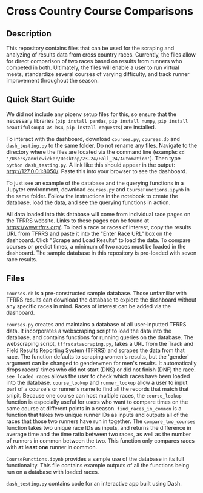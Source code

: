 # Cross Country Course Comparisons
## Description
This repository contains files that can be used for the scraping and analyzing of results data from cross country races. Currently, the files allow for direct comparison of two races based on results from runners who competed in both. Ultimately, the files will enable a user to run virtual meets, standardize several courses of varying difficulty, and track runner improvement throughout the season.

## Quick Start Guide
We did not include any pipenv setup files for this, so ensure that the necessary libraries (`pip install pandas`, `pip install numpy`, `pip install beautifulsoup4 as bs4`, `pip install requests`) are installed.

To interact with the dashboard, download `courses.py`, `courses.db` and `dash_testing.py` to the same folder. Do not rename any files. Navigate to the directory where the files are located via the command line (example: `cd '/Users/anniewicker/Desktop/23-24/Fall_24/Automation'`). Then type `python dash_testing.py`. A link like this should appear in the output: http://127.0.0.1:8050/. Paste this into your browser to see the dashboard. 

To just see an example of the database and the querying functions in a Jupyter environment, download `courses.py` and `CourseFunctions.ipynb` in the same folder. Follow the instructions in the notebook to create the database, load the data, and see the querying functions in action. 

All data loaded into this database will come from individual race pages on the TFRRS website. Links to these pages can be found at https://www.tfrrs.org/. To load a race or races of interest, copy the results URL from TFRRS and paste it into the "Enter Race URL" box on the dashboard. Click "Scrape and Load Results" to load the data. To compare courses or predict times, a minimum of two races must be loaded in the dashboard. The sample database in this repository is pre-loaded with seven race results. 

## Files
`courses.db` is a pre-constructed sample database. Those unfamiliar with TFRRS results can download the database to explore the dashboard without any specific races in mind. Races of interest can be added via the dashboard. 

`courses.py` creates and maintains a database of all user-inputted TFRRS data. It incorporates a webscraping script to load the data into the database, and contains functions for running queries on the database. The webscraping script, `tffrsdatascraping.py`, takes a URL from the Track and Field Results Reporting System (TFRRS) and scrapes the data from that race. The function defaults to scraping women's results, but the 'gender' argument can be changed to gender=men for men's results. It automatically drops racers' times who did not start (DNS) or did not finish (DNF) the race. 
`see_loaded_races` allows the user to check which races have been loaded into the database. `course_lookup` and `runner_lookup` allow a user to input part of a course's or runner's name to find all the records that match that snipit. Because one course can host multiple races, the `course_lookup` function is especially useful for users who want to compare times on the same course at different points in a season. `find_races_in_common` is a function that takes two unique runner IDs as inputs and outputs all of the races that those two runners have run in together. The `compare_two_courses` function takes two unique race IDs as inputs, and returns the difference in average time and the time ratio between two races, as well as the number of runners in common between the two. This function only compares races with **at least one** runner in common. 

`CourseFunctions.ipynb` provides a sample use of the database in its full functionality. This file contains example outputs of all the functions being run on a database with loaded races. 

`dash_testing.py` contains code for an interactive app built using Dash. 
